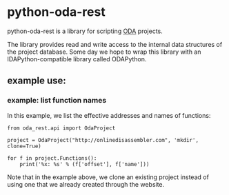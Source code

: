# python-oda-rest

python-oda-rest is a library for scripting [ODA](https://onlinedisassembler.com) projects.

The library provides read and write access to the internal data structures of the project database. Some day we hope to wrap this library with an IDAPython-compatible library called ODAPython.

## example use:

### example: list function names

In this example, we list the effective addresses and names of functions:

```
from oda_rest.api import OdaProject

project = OdaProject("http://onlinedisassembler.com", 'mkdir', clone=True)

for f in project.Functions():
    print('%x: %s' % (f['offset'], f['name']))
```

Note that in the example above, we clone an existing project instead of using one that we already created through the website.


